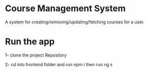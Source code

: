 # Course Management System

A system for creating/removing/updating/fetching courses for a user.



# Run the app
1- clone the project Repository

2- cd into frontend folder and run npm i then run ng s
